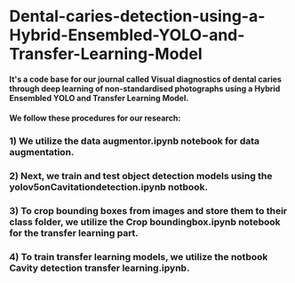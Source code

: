 # Dental-caries-detection-using-a-Hybrid-Ensembled-YOLO-and-Transfer-Learning-Model
<h4>It's a code base for our journal called Visual diagnostics of dental caries through deep learning of non-standardised photographs using a Hybrid Ensembled YOLO and Transfer Learning Model.</h4>
<h4>We follow these procedures for our research:</h4>
  <h3>1) We utilize the data augmentor.ipynb notebook for data augmentation.</h3>
  <h3>2) Next, we train and test object detection models using the yolov5onCavitationdetection.ipynb notbook.</h3>
  <h3>3) To crop bounding boxes from images and store them to their class folder, we utilize the Crop boundingbox.ipynb notebook for the transfer learning part.</h3>
  <h3>4) To train transfer learning models, we utilize the notbook Cavity detection transfer learning.ipynb.</h3>
